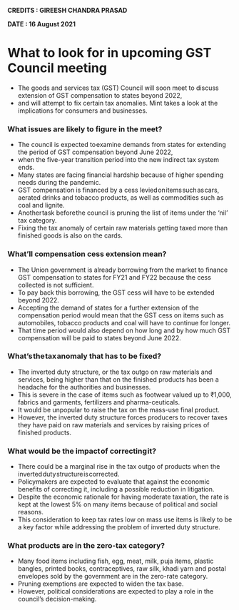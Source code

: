 **CREDITS : GIREESH CHANDRA PRASAD**

**DATE : 16 August 2021**

# What to look for in upcoming GST Council meeting
- The goods and services tax (GST) Council will soon meet to discuss extension of GST compensation to states beyond 2022,
- and will attempt to fix certain tax anomalies. Mint takes a look at the implications for consumers and businesses.

### What issues are likely to figure in the meet?
- The council is expected to examine demands from states for extending the period of GST compensation beyond June 2022,
- when the five-year transition period into the new indirect tax system ends.
- Many states are facing financial hardship because of higher spending needs during the pandemic.
- GST compensation is financed by a cess levied on items such as cars, aerated drinks and tobacco products, as well as commodities such as coal and lignite.
- Another task before the council is pruning the list of items under the ‘nil’ tax category.
- Fixing the tax anomaly of certain raw materials getting taxed more than finished goods is also on the cards.

### What’ll compensation cess extension mean?
- The Union government is already borrowing from the market to finance GST compensation to states for FY21 and FY22 because the cess collected is not sufficient.
- To pay back this borrowing, the GST cess will have to be extended beyond 2022.
- Accepting the demand of states for a further extension of the compensation period would mean that the GST cess on items such as automobiles, tobacco products and coal will have to continue for longer.
- That time period would also depend on how long and by how much GST compensation will be paid to states beyond June 2022.

### What’s the tax anomaly that has to be fixed?
- The inverted duty structure, or the tax outgo on raw materials and services, being higher than that on the finished products has been a headache for the authorities and businesses.
- This is severe in the case of items such as footwear valued up to ₹1,000, fabrics and garments, fertilizers and pharma-ceuticals.
- It would be unpopular to raise the tax on the mass-use final product.
- However, the inverted duty structure forces producers to recover taxes they have paid on raw materials and services by raising prices of finished products.

### What would be the impact of correcting it?
- There could be a marginal rise in the tax outgo of products when the inverted duty structure is corrected.
- Policymakers are expected to evaluate that against the economic benefits of correcting it, including a possible reduction in litigation.
- Despite the economic rationale for having moderate taxation, the rate is kept at the lowest 5% on many items because of political and social reasons.
- This consideration to keep tax rates low on mass use items is likely to be a key factor while addressing the problem of inverted duty structure.

### What products are in the zero-tax category?
- Many food items including fish, egg, meat, milk, puja items, plastic bangles, printed books, contraceptives, raw silk, khadi yarn and postal envelopes sold by the government are in the zero-rate category.
- Pruning exemptions are expected to widen the tax base.
- However, political considerations are expected to play a role in the council’s decision-making.

